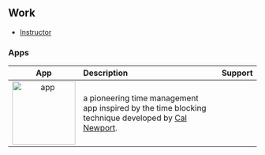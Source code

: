 ## Work

- [Instructor](https://www.inflearn.com/users/@aftercamp)

### Apps

|App|Description|Support|
|:---:|:---|:---|
|[<img src="https://is1-ssl.mzstatic.com/image/thumb/Purple126/v4/f0/a0/ce/f0a0ceb5-6b3c-b8f4-6805-3ff59eca7b3d/AppIcon-85-220-4-2x.png/246x0w.webp" alt="app" width="128"/>](https://apps.apple.com/kr/app/calendarblock/id6458583749?l=en-GB&mt=12)|a pioneering time management app inspired by the time blocking technique developed by [Cal Newport](https://www.google.com/search?q=cal+newport&sourceid=chrome&ie=UTF-8).
